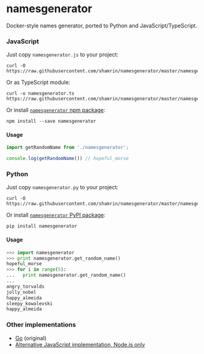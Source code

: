 namesgenerator
==============

Docker-style names generator, ported to Python and JavaScript/TypeScript.

### JavaScript

Just copy `namesgenerator.js` to your project: 

```
curl -O https://raw.githubusercontent.com/shamrin/namesgenerator/master/namesgenerator.js
```

Or as TypeScript module:

```
curl -o namesgenerator.ts https://raw.githubusercontent.com/shamrin/namesgenerator/master/namesgenerator.js
```

Or install [`namesgenerator` npm package](https://www.npmjs.com/package/namesgenerator):

```
npm install --save namesgenerator
```

#### Usage

```js
import getRandomName from './namesgenerator';

console.log(getRandomName()) // hopeful_morse
```

### Python

Just copy `namesgenerator.py` to your project: 

```
curl -O https://raw.githubusercontent.com/shamrin/namesgenerator/master/namesgenerator.py
```

Or install [`namesgenerator` PyPI package](https://pypi.org/project/namesgenerator/):

```
pip install namesgenerator
```

#### Usage

```python
>>> import namesgenerator
>>> print namesgenerator.get_random_name()
hopeful_morse
>>> for i in range(5):
...   print namesgenerator.get_random_name()
...
angry_torvalds
jolly_nobel
happy_almeida
sleepy_kowalevski
happy_almeida
```

### Other implementations

* [Go][2] (original)
* [Alternative JavaScript implementation, Node.js only][1]

[1]: https://github.com/atomiqio/docker-namesgenerator
[2]: https://github.com/docker/docker/blob/master/pkg/namesgenerator/names-generator.go
